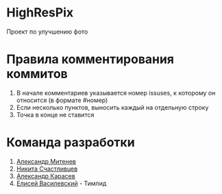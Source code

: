 # HighResPix
Проект по улучшению фото

# Правила комментирования коммитов
1. В начале комментариев указывается номер issuses, к которому он относится (в формате #номер)
2. Если несколько пунктов, выносить каждый на отдельную строку
3. Точка в конце не ставится

# Команда разработки
1. [Александр Митенев](https://github.com/mitenevav)
2. [Никита Счастливцев](https://github.com/NikitaS4)
3. [Александр Карасев](https://github.com/MethaHardworker)
4. [Елисей Василевский](https://github.com/re1nex) - Тимлид 
